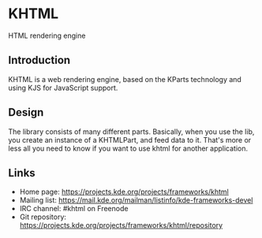 # KHTML

HTML rendering engine

## Introduction

KHTML is a web rendering engine, based on the KParts technology and using KJS for JavaScript support.

## Design

The library consists of many different parts. Basically, when you use the lib, you
create an instance of a KHTMLPart, and feed data to it. That's more or less all you need to 
know if you want to use khtml for another application.

## Links

- Home page: <https://projects.kde.org/projects/frameworks/khtml>
- Mailing list: <https://mail.kde.org/mailman/listinfo/kde-frameworks-devel>
- IRC channel: #khtml on Freenode
- Git repository: <https://projects.kde.org/projects/frameworks/khtml/repository>
